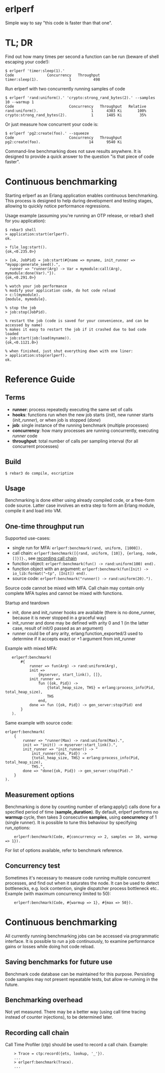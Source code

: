 erlperf
=====

Simple way to say "this code is faster than that one".

# TL; DR

Find out how many times per second a function can be run  (beware of shell escaping your code!):

    $ erlperf 'timer:sleep(1).'
    Code               Concurrency   Throughput
    timer:sleep(1).              1          498

Run erlperf with two concurrently running samples of code

    $ erlperf 'rand:uniform().' 'crypto:strong_rand_bytes(2).' --samples 10 --warmup 1
    Code                         Concurrency   Throughput   Relative
    rand:uniform().                        1      4303 Ki       100%
    crypto:strong_rand_bytes(2).           1      1485 Ki        35%

Or just measure how concurrent your code is:

    $ erlperf 'pg2:create(foo).' --squeeze
    Code                         Concurrency   Throughput
    pg2:create(foo).                      14      9540 Ki

Command-line benchmarking does not save results anywhere. It is designed to provide a quick answer to the question
"is that piece of code faster". 

# Continuous benchmarking
Starting erlperf as an Erlang application enables continuous benchmarking. This process is designed to help during
development and testing stages, allowing to quickly notice performance regressions.
 
Usage example (assuming you're running an OTP release, or rebar3 shell for you application):

    $ rebar3 shell
    > application:start(erlperf).
    ok.
    
    > file_log:start().
    {ok,<0.235.0>}
    
    > {ok, JobPid} = job:start(#{name => myname, init_runner => "myapp:generate_seed().", 
      runner => "runner(Arg) -> Var = mymodule:call(Arg), mymodule:done(Var)."}).
    {ok,<0.291.0>}
    
    % watch your job performance
    % modify your application code, do hot code reload
    > c:l(mymodule).
    {module, mymodule}.
    
    % stop the job
    > job:stop(JobPid).
    
    % restart the job (code is saved for your convenience, and can be accessed by name)
    % makes it easy to restart the job if it crashed due to bad code loaded
    > job:start(job:load(myname)).
    {ok,<0.1121.0>}
    
    % when finished, just shut everything down with one liner:
    > application:stop(erlperf).
    ok.


# Reference Guide

## Terms

* **runner**: process repeatedly executing the same set of calls
* **hooks**: functions run when the new job starts (*init*), new runner
 starts (*init_runner*), or when job is stopped (*done*)
* **job**: single instance of the running benchmark (multiple processes)
* **concurrency**: how many processes are running concurrently, executing *runner* code
* **throughput**: total number of calls per sampling interval (for all concurrent processes)

## Build

    $ rebar3 do compile, escriptize

## Usage
Benchmarking is done either using already compiled code, or a free-form
code source. Latter case involves an extra step to form an Erlang module, 
compile it and load into VM. 

## One-time throughput run
Supported use-cases:
 * single run for MFA: ```erlperf:benchmark(rand, uniform, [1000]).```
 * call chain: ```erlperf:benchmark([{rand, uniform, [10]}, {erlang, node, []}]}.```,
 see [recording call chain](#recording-call-chain)
 * function object: ```erlperf:benchmark(fun() -> rand:uniform(100) end).```
 * function object with an argument: ```erlperf:benchmark(fun(Init) -> io_lib:format("~tp", [Init]) end).```
 * source code: ```erlperf:benchmark("runner() -> rand:uniform(20).").```
 
Source code cannot be mixed with MFA. Call chain may contain only complete
MFA tuples and cannot be mixed with functions.

Startup and teardown 
 * init, done and init_runner hooks are available (there is no done_runner,
 because it is never stopped in a graceful way)
 * init_runner and done may be defined with arity 0 and 1 (in the latter case,
 result of init/0 passed as an argument)
 * runner could be of any arity, erlang:function_exported/3 used to 
 determine if it accepts exact or +1 argument from init_runner
 
Example with mixed MFA:
```
   erlperf:benchmark(
       #{
           runner => fun(Arg) -> rand:uniform(Arg),
           init => 
               {myserver, start_link(), []},
           init_runner => 
               fun ({ok, Pid}) -> 
                   {total_heap_size, THS} = erlang:process_info(Pid, total_heap_size),
                   THS
               end,
           done => fun ({ok, Pid}) -> gen_server:stop(Pid) end
       }
   ).
``` 
 
Same example with source code:
```
erlperf:benchmark(
    {
        runner => "runner(Max) -> rand:uniform(Max).",
        init => "init() -> myserver:start_link().",
        init_runner => "init_runner() -> "
            init_runner({ok, Pid}) ->
            {total_heap_size, THS} = erlang:process_info(Pid, total_heap_size),
            THS.",
        done => "done({ok, Pid}) -> gen_server:stop(Pid)."
    }       
).
```

## Measurement options
Benchmarking is done by counting number of erlang:apply() calls done
for a specified period of time (**sample_duration**). 
By default, erlperf performs no **warmup** cycle, then takes 3 consecutive 
**samples**, using **concurrency** of 1 (single runner). It is possible 
to tune this behaviour by specifying run_options:
```
    erlperf:benchmark(Code, #{concurrency => 2, samples => 10, warmup => 1}).
```
For list of options available, refer to benchmark reference.

## Concurrency test
Sometimes it's necessary to measure code running multiple concurrent
processes, and find out when it saturates the node. It can be used to
detect bottlenecks, e.g. lock contention, single dispatcher process
bottleneck etc.. Example (with maximum concurrency limited to 50):

```
    erlperf:benchmark(Code, #{warmup => 1}, #{max => 50}).
```

# Continuous benchmarking
All currently running benchmarking jobs can be accessed via programmatic
interface. It is possible to run a job continuously, to examine performance
gains or losses while doing hot code reload.

## Saving benchmarks for future use
Benchmark code database can be maintained for this purpose. Persisting
code samples may not present repeatable tests, but allow re-running
in the future.

## Benchmarking overhead
Not yet measured. There may be a better way (using call time tracing instead of 
counter injections), to be determined later.

## Recording call chain
Call Time Profiler (ctp) should be used to record a call chain. Example:
```
    > Trace = ctp:record({ets, lookup, '_'}).
    ...
    > erlperf:benchmark(Trace).
    ...
```


